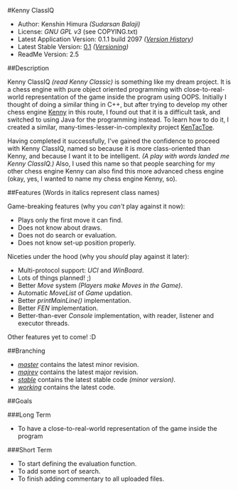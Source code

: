 #Kenny ClassIQ
* Author: Kenshin Himura *(Sudarsan Balaji)*
* License: *GNU GPL v3* (see COPYING.txt)
* Latest Application Version: 0.1.1 build 2097 *([Version History](Version%20History.md#version-history))*
* Latest Stable Version: [0.1](https://www.sourceforge.net/projects/kennyclassiq)
*([Versioning](Versioning.md#versioning))*
* ReadMe Version: 2.5

##Description

Kenny ClassIQ *(read Kenny Classic)* is something like my dream project. It is a chess engine with pure object oriented programming with close-to-real-world representation of the game inside the program using OOPS. Initially I thought of doing a similar thing in C++, but after trying to develop my other chess engine [Kenny](https://www.github.com/kenshinthebattosai/Kenny) in this route, I found out that it is a difficult task, and switched to using Java for the programming instead. To learn how to do it, I created a similar, many-times-lesser-in-complexity project [KenTacToe](https://www.github.com/kenshinthebattosai/KenTacToe).

Having completed it successfully, I've gained the confidence to proceed with Kenny ClassIQ, named so because it is more class-oriented than Kenny, and because I want it to be intelligent. *(A play with words landed me Kenny ClassIQ.)* Also, I used this name so that people searching for my other chess engine Kenny can also find this more advanced chess engine (okay, yes, I wanted to name my chess engine Kenny, so).

##Features
(Words in italics represent class names)

Game-breaking features (why you *can't* play against it now):

* Plays only the first move it can find.
* Does not know about draws.
* Does not do search or evaluation.
* Does not know set-up position properly.

Niceties under the hood (why you *should* play against it later):

* Multi-protocol support: *UCI* and *WinBoard*.
* Lots of things planned! ;)
* Better *Move* system *(Players make Moves in the Game)*.
* Automatic *MoveList* of *Game* updation.
* Better *printMainLine()* implementation.
* Better *FEN* implementation.
* Better-than-ever *Console* implementation, with reader, listener and executor threads.

Other features yet to come! :D

##Branching
* *[master](https://github.com/kenshinthebattosai/KennyClassIQ)* contains the latest minor revision.
* *[majrev](https://github.com/kenshinthebattosai/KennyClassIQ/tree/majrev)* contains the latest major revision.
* *[stable](https://github.com/kenshinthebattosai/KennyClassIQ/tree/stable)* contains the latest stable code *(minor version)*.
* *[working](https://github.com/kenshinthebattosai/KennyClassIQ/tree/minrev)* contains the latest code.

##Goals

###Long Term
* To have a close-to-real-world representation of the game inside the program

###Short Term
* To start defining the evaluation function.
* To add some sort of search.
* To finish adding commentary to all uploaded files.